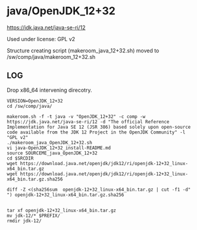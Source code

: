 java/OpenJDK_12+32
==================

<https://jdk.java.net/java-se-ri/12>

Used under license:
GPL v2


Structure creating script (makeroom_java_12+32.sh) moved to /sw/comp/java/makeroom_12+32.sh

LOG
---

Drop x86_64 intervening direcotry.

    VERSION=OpenJDK_12+32
    cd /sw/comp/java/

    makeroom.sh -f -t java -v "OpenJDK_12+32" -c comp -w https://jdk.java.net/java-se-ri/12 -d "The official Reference Implementation for Java SE 12 (JSR 386) based solely upon open-source code available from the JDK 12 Project in the OpenJDK Community" -l "GPL v2"
    ./makeroom_java_OpenJDK_12+32.sh 
    vi java-OpenJDK_12+32_install-README.md 
    source SOURCEME_java_OpenJDK_12+32
    cd $SRCDIR
    wget https://download.java.net/openjdk/jdk12/ri/openjdk-12+32_linux-x64_bin.tar.gz
    wget https://download.java.net/openjdk/jdk12/ri/openjdk-12+32_linux-x64_bin.tar.gz.sha256

    diff -Z <(sha256sum  openjdk-12+32_linux-x64_bin.tar.gz | cut -f1 -d" ") openjdk-12+32_linux-x64_bin.tar.gz.sha256


    tar xf openjdk-12+32_linux-x64_bin.tar.gz 
    mv jdk-12/* $PREFIX/
    rmdir jdk-12/

